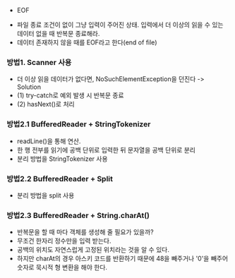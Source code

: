 * EOF
- 파일 종료 조건이 없이 그냥 입력이 주어진 상태. 입력에서 더 이상의 읽을 수 있는 데이터 없을 때 반복문 종료해라. 
- 데이터 존재하지 않을 때를 EOF라고 한다(end of file)

### 방법1. Scanner 사용
- 더 이상 읽을 데이터가 없다면, NoSuchElementException을 던진다
-> Solution 
- (1) try-catch로 예외 발생 시 반복문 종료
- (2) hasNext()로 처리
### 방법2.1 BufferedReader + StringTokenizer
- readLine()을 통해 연산. 
- 한 행 전부를 읽기에 공백 단위로 입력한 뒤 문자열을 공백 단위로 분리
- 분리 방법을 StringTokenizer 사용
### 방법2.2 BufferedReader + Split
- 분리 방법을 split 사용
### 방법2.3 BufferedReader + String.charAt()
- 반복문을 할 때 마다 객체를 생성해 줄 필요가 있을까? 
- 무조건 한자리 정수만을 입력 받는다. 
- 공백의 위치도 자연스럽게 고정된 위치라는 것을 알 수 있다. 
- 하지만 charAt의 경우 아스키 코드를 반환하기 때문에 48을 빼주거나 '0'을 빼주어 숫자로 묵시적 형 변환을 해야 한다. 
